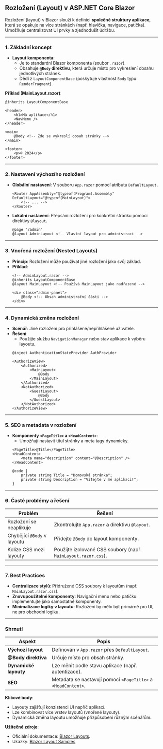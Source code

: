 
## **Rozložení (Layout) v ASP.NET Core Blazor**  

Rozložení (layout) v Blazor slouží k definici **společné struktury aplikace**, která se opakuje na více stránkách (např. hlavička, navigace, patička). Umožňuje centralizovat UI prvky a zjednodušit údržbu.

---

### **1. Základní koncept**  

- **Layout komponenta**:  
  - Je to standardní Blazor komponenta (soubor `.razor`).  
  - Obsahuje **`@Body` direktivu**, která určuje místo pro vykreslení obsahu jednotlivých stránek.  
  - Dědí z `LayoutComponentBase` (poskytuje vlastnost `Body` typu `RenderFragment`).  

**Příklad (MainLayout.razor)**:  
```razor
@inherits LayoutComponentBase

<header>
    <h1>Má aplikace</h1>
    <NavMenu />
</header>

<main>
    @Body <!-- Zde se vykreslí obsah stránky -->
</main>

<footer>
    <p>© 2024</p>
</footer>
```

---

### **2. Nastavení výchozího rozložení**  

- **Globální nastavení**: V souboru `App.razor` pomocí atributu `DefaultLayout`.  
  ```razor
  <Router AppAssembly="@typeof(Program).Assembly" DefaultLayout="@typeof(MainLayout)">
      <!-- ... -->
  </Router>
  ```  
- **Lokální nastavení**: Přepsání rozložení pro konkrétní stránku pomocí direktivy `@layout`.  
  ```razor
  @page "/admin"
  @layout AdminLayout <!-- Vlastní layout pro administraci -->
  ```

---

### **3. Vnořená rozložení (Nested Layouts)**  

- **Princip**: Rozložení může používat jiné rozložení jako svůj základ.  
- **Příklad**:  
  ```razor
  <!-- AdminLayout.razor -->
  @inherits LayoutComponentBase
  @layout MainLayout <!-- Používá MainLayout jako nadřazené -->

  <div class="admin-panel">
      @Body <!-- Obsah administrační části -->
  </div>
  ```

---

### **4. Dynamická změna rozložení**  

- **Scénář**: Jiné rozložení pro přihlášené/nepřihlášené uživatele.  
- **Řešení**:  
  - Použijte službu `NavigationManager` nebo stav aplikace k výběru layoutu.  
  ```razor
  @inject AuthenticationStateProvider AuthProvider

  <AuthorizeView>
      <Authorized>
          <MainLayout>
              @Body
          </MainLayout>
      </Authorized>
      <NotAuthorized>
          <GuestLayout>
              @Body
          </GuestLayout>
      </NotAuthorized>
  </AuthorizeView>
  ```

---

### **5. SEO a metadata v rozložení**  

- **Komponenty `<PageTitle>` a `<HeadContent>`**:  
  - Umožňují nastavit titul stránky a meta tagy dynamicky.  
  ```razor
  <PageTitle>@Title</PageTitle>
  <HeadContent>
      <meta name="description" content="@Description" />
  </HeadContent>

  @code {
      private string Title = "Domovská stránka";
      private string Description = "Vítejte v mé aplikaci!";
  }
  ```

---

### **6. Časté problémy a řešení**  

| **Problém**                          | **Řešení**                                 |  
|--------------------------------------|--------------------------------------------|  
| Rozložení se neaplikuje              | Zkontrolujte `App.razor` a direktivu `@layout`. |  
| Chybějící `@Body` v layoutu          | Přidejte `@Body` do layout komponenty.     |  
| Kolize CSS mezi layouty              | Použijte izolované CSS soubory (např. `MainLayout.razor.css`). |  

---

### **7. Best Practices**  

- **Centralizace stylů**: Přidružené CSS soubory k layoutům (např. `MainLayout.razor.css`).  
- **Znovupoužitelné komponenty**: Navigační menu nebo patičku implementujte jako samostatné komponenty.  
- **Minimalizace logiky v layoutu**: Rozložení by mělo být primárně pro UI, ne pro obchodní logiku.  

---

### **Shrnutí**  

| **Aspekt**               | **Popis**                                                                 |  
|--------------------------|---------------------------------------------------------------------------|  
| **Výchozí layout**        | Definován v `App.razor` přes `DefaultLayout`.                             |  
| **@Body direktiva**       | Určuje místo pro obsah stránky.                                           |  
| **Dynamické layouty**     | Lze měnit podle stavu aplikace (např. autentizace).                       |  
| **SEO**                   | Metadata se nastavují pomocí `<PageTitle>` a `<HeadContent>`.             |  

**Klíčové body**:  
- Layouty zajišťují konzistenci UI napříč aplikací.  
- Lze kombinovat více vrstev layoutů (vnořené layouty).  
- Dynamická změna layoutu umožňuje přizpůsobení různým scénářům.  

**Užitečné zdroje**:  
- Oficiální dokumentace: [Blazor Layouts](https://learn.microsoft.com/cs-cz/aspnet/core/blazor/layouts).  
- Ukázky: [Blazor Layout Samples](https://github.com/dotnet/blazor-samples).
